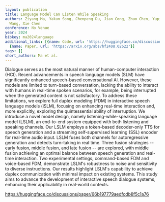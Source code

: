 ```yaml
---
layout: publication
title: Language Model Can Listen While Speaking
authors: Ziyang Ma, Yakun Song, Chenpeng Du, Jian Cong, Zhuo Chen, Yuping Wang, Yuxuan
  Wang, Xie Chen
conference: No Venue
year: 2024
bibkey: ma2024language
additional_links: [{name: Code, url: 'https://huggingface.co/discussions/paper/66b197779aedfcdb8f5c1a76'},
  {name: Paper, url: 'https://arxiv.org/abs/hf2408.02622'}]
tags: []
short_authors: Ma et al.
---
```

Dialogue serves as the most natural manner of human-computer interaction (HCI). Recent advancements in speech language models (SLM) have significantly enhanced speech-based conversational AI. However, these models are limited to turn-based conversation, lacking the ability to interact with humans in real-time spoken scenarios, for example, being interrupted when the generated content is not satisfactory. To address these limitations, we explore full duplex modeling (FDM) in interactive speech language models (iSLM), focusing on enhancing real-time interaction and, more explicitly, exploring the quintessential ability of interruption. We introduce a novel model design, namely listening-while-speaking language model (LSLM), an end-to-end system equipped with both listening and speaking channels. Our LSLM employs a token-based decoder-only TTS for speech generation and a streaming self-supervised learning (SSL) encoder for real-time audio input. LSLM fuses both channels for autoregressive generation and detects turn-taking in real time. Three fusion strategies -- early fusion, middle fusion, and late fusion -- are explored, with middle fusion achieving an optimal balance between speech generation and real-time interaction. Two experimental settings, command-based FDM and voice-based FDM, demonstrate LSLM's robustness to noise and sensitivity to diverse instructions. Our results highlight LSLM's capability to achieve duplex communication with minimal impact on existing systems. This study aims to advance the development of interactive speech dialogue systems, enhancing their applicability in real-world contexts.

https://huggingface.co/discussions/paper/66b197779aedfcdb8f5c1a76